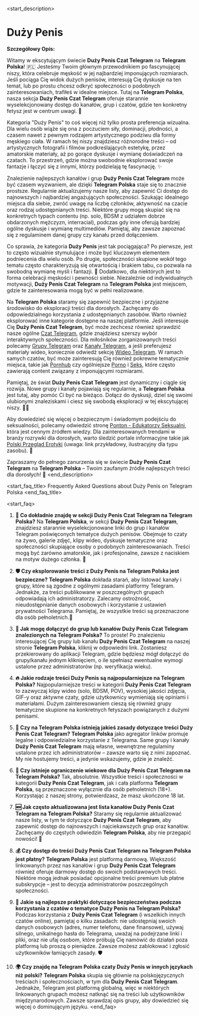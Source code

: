 <start_description>
# Duży Penis

**Szczegółowy Opis:**

Witamy w ekscytującym świecie **Duży Penis Czat Telegram** na **Telegram Polska**! 🇵🇱 Jesteśmy Twoim głównym przewodnikiem po fascynującej niszy, która celebruje męskość w jej najbardziej imponujących rozmiarach. Jeśli pociąga Cię widok dużych penisów, interesują Cię dyskusje na ten temat, lub po prostu chcesz odkryć społeczności o podobnych zainteresowaniach, trafiłeś w idealne miejsce. Tutaj na **Telegram Polska**, nasza sekcja **Duży Penis Czat Telegram** oferuje starannie wyselekcjonowany dostęp do kanałów, grup i czatów, gdzie ten konkretny fetysz jest w centrum uwagi. 🚀

Kategoria "Duży Penis" to coś więcej niż tylko prosta preferencja wizualna. Dla wielu osób wiąże się ona z poczuciem siły, dominacji, płodności, a czasem nawet z pewnym rodzajem artystycznego podziwu dla formy męskiego ciała. W ramach tej niszy znajdziesz różnorodne treści – od artystycznych fotografii i filmów podkreślających estetykę, przez amatorskie materiały, aż po gorące dyskusje i wymianę doświadczeń na czatach. To przestrzeń, gdzie można swobodnie eksplorować swoje fantazje i łączyć się z innymi, którzy podzielają tę fascynację. ✨

Znalezienie najlepszych kanałów i grup **Duży Penis Czat Telegram** może być czasem wyzwaniem, ale dzięki **Telegram Polska** staje się to znacznie prostsze. Regularnie aktualizujemy nasze listy, aby zapewnić Ci dostęp do najnowszych i najbardziej angażujących społeczności. Szukając idealnego miejsca dla siebie, zwróć uwagę na liczbę członków, aktywność na czacie oraz rodzaj udostępnianych treści. Niektóre grupy mogą skupiać się na konkretnych typach contentu (np. solo, BDSM z udziałem dobrze obdarzonych mężczyzn, interracial), podczas gdy inne oferują bardziej ogólne dyskusje i wymianę multimediów. Pamiętaj, aby zawsze zapoznać się z regulaminem danej grupy czy kanału przed dołączeniem.

Co sprawia, że kategoria **Duży Penis** jest tak pociągająca? Po pierwsze, jest to często wizualnie stymulujące i może być kluczowym elementem podniecenia dla wielu osób. Po drugie, społeczności skupione wokół tego tematu często charakteryzują się otwartością i brakiem tabu, co pozwala na swobodną wymianę myśli i fantazji. 🍑 Dodatkowo, dla niektórych jest to forma celebracji męskości i pewności siebie. Niezależnie od indywidualnych motywacji, **Duży Penis Czat Telegram** na **Telegram Polska** jest miejscem, gdzie te zainteresowania mogą być w pełni realizowane.

Na **Telegram Polska** staramy się zapewnić bezpieczne i przyjazne środowisko do eksploracji treści dla dorosłych. Zachęcamy do odpowiedzialnego korzystania z udostępnianych zasobów. Warto również eksplorować inne kategorie dostępne na naszej platformie. Jeśli interesuje Cię **Duży Penis Czat Telegram**, być może zechcesz również sprawdzić nasze ogólne [Czat Telegram](/czat/), gdzie znajdziesz szerszy wybór interaktywnych społeczności. Dla miłośników zorganizowanych treści polecamy [Grupy Telegram](/grupy/) oraz [Kanały Telegram](/kanaly/), a jeśli preferujesz materiały wideo, koniecznie odwiedź sekcję [Wideo Telegram](/wideo/). W ramach samych czatów, być może zainteresują Cię również pokrewne tematycznie miejsca, takie jak [Pornhub](/czat/pornhub/) czy ogólniejsze [Porno](/czat/porno/) i [Seks](/czat/seks/), które często zawierają content związany z imponującymi rozmiarami.

Pamiętaj, że świat **Duży Penis Czat Telegram** jest dynamiczny i ciągle się rozwija. Nowe grupy i kanały pojawiają się regularnie, a **Telegram Polska** jest tutaj, aby pomóc Ci być na bieżąco. Dołącz do dyskusji, dziel się swoimi ulubionymi znaleziskami i ciesz się swobodą eksploracji w tej ekscytującej niszy. 🍆💦

Aby dowiedzieć się więcej o bezpiecznym i świadomym podejściu do seksualności, polecamy odwiedzić stronę [Ponton - Edukatorzy Seksualni](https://ponton.org.pl/), która jest cennym źródłem wiedzy. Dla zainteresowanych trendami w branży rozrywki dla dorosłych, warto śledzić portale informacyjne takie jak [Polski Przegląd Erotyki](https://polskiprzegladerotyki.example.com) (uwaga: link przykładowy, ilustracyjny dla typu zasobu). 🧐

Zapraszamy do pełnego zanurzenia się w świecie **Duży Penis Czat Telegram** na **Telegram Polska** – Twoim zaufanym źródle najlepszych treści dla dorosłych! 🌟
<end_description>

<start_faq_title>
Frequently Asked Questions about Duży Penis on Telegram Polska
<end_faq_title>

<start_faq>
1. **🤔 Co dokładnie znajdę w sekcji Duży Penis Czat Telegram na Telegram Polska?**
Na **Telegram Polska**, w sekcji **Duży Penis Czat Telegram**, znajdziesz starannie wyselekcjonowane linki do grup i kanałów Telegram poświęconych tematyce dużych penisów. Obejmuje to czaty na żywo, galerie zdjęć, klipy wideo, dyskusje tematyczne oraz społeczności skupiające osoby o podobnych zainteresowaniach. Treści mogą być zarówno amatorskie, jak i profesjonalne, zawsze z naciskiem na motyw dużego członka. 🍆

2. **🛡️ Czy eksplorowanie treści z Duży Penis na Telegram Polska jest bezpieczne?**
**Telegram Polska** dokłada starań, aby listować kanały i grupy, które są zgodne z ogólnymi zasadami platformy Telegram. Jednakże, za treści publikowane w poszczególnych grupach odpowiadają ich administratorzy. Zalecamy ostrożność, nieudostępnianie danych osobowych i korzystanie z ustawień prywatności Telegrama. Pamiętaj, że wszystkie treści są przeznaczone dla osób pełnoletnich.🔞

3. **🔗 Jak mogę dołączyć do grup lub kanałów Duży Penis Czat Telegram znalezionych na Telegram Polska?**
To proste! Po znalezieniu interesującej Cię grupy lub kanału **Duży Penis Czat Telegram** na naszej stronie **Telegram Polska**, kliknij w odpowiedni link. Zostaniesz przekierowany do aplikacji Telegram, gdzie będziesz mógł dołączyć do grupy/kanału jednym kliknięciem, o ile spełniasz ewentualne wymogi ustalone przez administratorów (np. weryfikacja wieku).

4. **🔥 Jakie rodzaje treści Duży Penis są najpopularniejsze na Telegram Polska?**
Najpopularniejsze treści w kategorii **Duży Penis Czat Telegram** to zazwyczaj klipy wideo (solo, BDSM, POV), wysokiej jakości zdjęcia, GIF-y oraz aktywne czaty, gdzie użytkownicy wymieniają się opiniami i materiałami. Dużym zainteresowaniem cieszą się również grupy tematyczne skupione na konkretnych fetyszach powiązanych z dużymi penisami.

5. **📜 Czy na Telegram Polska istnieją jakieś zasady dotyczące treści Duży Penis Czat Telegram?**
**Telegram Polska** jako agregator linków promuje legalne i odpowiedzialne korzystanie z Telegrama. Same grupy i kanały **Duży Penis Czat Telegram** mają własne, wewnętrzne regulaminy ustalone przez ich administratorów – zawsze warto się z nimi zapoznać. My nie hostujemy treści, a jedynie wskazujemy, gdzie je znaleźć.

6. **🔞 Czy istnieje ograniczenie wiekowe dla Duży Penis Czat Telegram na Telegram Polska?**
Tak, absolutnie. Wszystkie treści i społeczności w kategorii **Duży Penis Czat Telegram**, jak i cała platforma **Telegram Polska**, są przeznaczone wyłącznie dla osób pełnoletnich (18+). Korzystając z naszej strony, potwierdzasz, że masz ukończone 18 lat.

7. **🆕 Jak często aktualizowana jest lista kanałów Duży Penis Czat Telegram na Telegram Polska?**
Staramy się regularnie aktualizować nasze listy, w tym te dotyczące **Duży Penis Czat Telegram**, aby zapewnić dostęp do najnowszych i najciekawszych grup oraz kanałów. Zachęcamy do częstych odwiedzin **Telegram Polska**, aby nie przegapić nowości! 🔄

8. **💰 Czy dostęp do treści Duży Penis Czat Telegram na Telegram Polska jest płatny?**
**Telegram Polska** jest platformą darmową. Większość linkowanych przez nas kanałów i grup **Duży Penis Czat Telegram** również oferuje darmowy dostęp do swoich podstawowych treści. Niektóre mogą jednak posiadać opcjonalne treści premium lub płatne subskrypcje – jest to decyzja administratorów poszczególnych społeczności.

9. **🧐 Jakie są najlepsze praktyki dotyczące bezpieczeństwa podczas korzystania z czatów o tematyce Duży Penis na Telegram Polska?**
Podczas korzystania z **Duży Penis Czat Telegram** (i wszelkich innych czatów online), pamiętaj o kilku zasadach: nie udostępniaj swoich danych osobowych (adres, numer telefonu, dane finansowe), używaj silnego, unikalnego hasła do Telegrama, uważaj na podejrzane linki i pliki, oraz nie ufaj osobom, które próbują Cię namówić do działań poza platformą lub proszą o pieniądze. Zawsze możesz zablokować i zgłosić użytkowników łamiących zasady. 🛡️

10. **🌍 Czy znajdę na Telegram Polska czaty Duży Penis w innych językach niż polski?**
**Telegram Polska** skupia się głównie na polskojęzycznych treściach i społecznościach, w tym dla **Duży Penis Czat Telegram**. Jednakże, Telegram jest platformą globalną, więc w niektórych linkowanych grupach możesz natknąć się na treści lub użytkowników międzynarodowych. Zawsze sprawdzaj opis grupy, aby dowiedzieć się więcej o dominującym języku.
<end_faq>